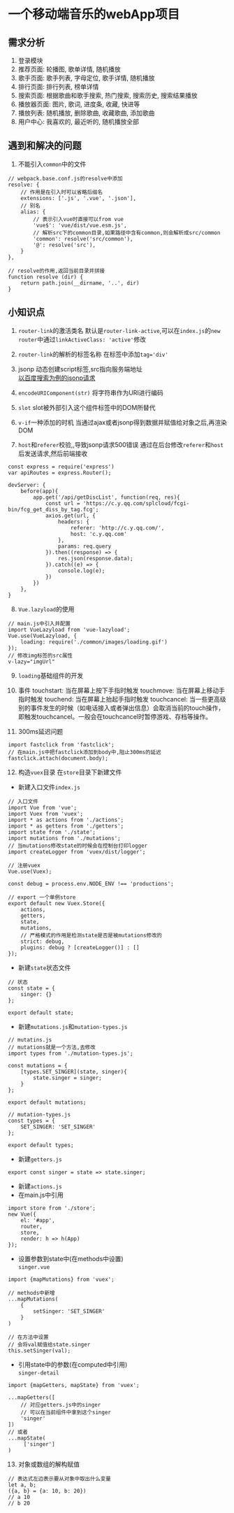# 一个移动端音乐的webApp项目
## 需求分析
1. 登录模块
2. 推荐页面: 轮播图, 歌单详情, 随机播放
3. 歌手页面: 歌手列表, 字母定位, 歌手详情, 随机播放
4. 排行页面: 排行列表, 榜单详情
5. 搜索页面: 根据歌曲和歌手搜索, 热门搜索, 搜索历史, 搜索结果播放
6. 播放器页面: 图片, 歌词, 进度条, 收藏, 快进等
7. 播放列表: 随机播放, 删除歌曲, 收藏歌曲, 添加歌曲
8. 用户中心: 我喜欢的, 最近听的, 随机播放全部
## 遇到和解决的问题
1. 不能引入`common`中的文件
```
// webpack.base.conf.js的resolve中添加
resolve: {
    // 作用是在引入时可以省略后缀名
    extensions: ['.js', '.vue', '.json'],
    // 别名
    alias: {
        // 表示引入vue时直接可以from vue
        'vue$': 'vue/dist/vue.esm.js',
        // 解析src下的common目录,如果路径中含有common,则会解析成src/common
        'common': resolve('src/common'),
        '@': resolve('src'),
    }
},

// resolve的作用,返回当前目录并拼接
function resolve (dir) {
    return path.join(__dirname, '..', dir)
}
```


## 小知识点
1. `router-link`的激活类名
默认是`router-link-active`,可以在`index.js`的`new router`中通过`linkActiveClass: 'active'`修改

2. `router-link`的解析的标签名称
在标签中添加`tag='div'`

3. jsonp
动态创建script标签,src指向服务端地址<br>[以百度搜索为例的jsonp请求](../Demo-ajax/jsonp.html)

4. `encodeURIComponent(str)`
将字符串作为URI进行编码

5. `slot`
slot被外部引入这个组件标签中的DOM所替代

6. `v-if`一种添加的时机
当通过ajax或者jsonp得到数据并赋值给对象之后,再渲染DOM

7. `host`和`referer`校验,,导致jsonp请求500错误
通过在后台修改`referer`和`host`后发送请求,然后前端接收
```
const express = require('express')
var apiRoutes = express.Router();

devServer: {
    before(app){
        app.get('/api/getDiscList', function(req, res){
            const url = 'https://c.y.qq.com/splcloud/fcgi-bin/fcg_get_diss_by_tag.fcg';
            axios.get(url, {
                headers: {
                    referer: 'http://c.y.qq.com/',
                    host: 'c.y.qq.com'
                },
                params: req.query
            }).then((response) => {
                res.json(response.data);
            }).catch((e) => {
                console.log(e);
            })
        })
    },
}
```
8. `Vue.lazyload`的使用
```
// main.js中引入并配置
import VueLazyload from 'vue-lazyload';
Vue.use(VueLazyload, {
    loading: require('./common/images/loading.gif')
});
// 修改img标签的src属性
v-lazy="imgUrl"

```
9. `loading`基础组件的开发

10. 事件
touchstart: 当在屏幕上按下手指时触发
touchmove: 当在屏幕上移动手指时触发
touchend: 当在屏幕上抬起手指时触发
touchcancel: 当一些更高级别的事件发生的时候（如电话接入或者弹出信息）会取消当前的touch操作，即触发touchcancel。一般会在touchcancel时暂停游戏、存档等操作。

11. 300ms延迟问题
```
import fastclick from 'fastclick';
// 在main.js中把fastclick添加到body中,阻止300ms的延迟
fastclick.attach(document.body);
```


12. 构造`vuex`目录
在`store`目录下新建文件

- 新建入口文件`index.js`
```
// 入口文件
import Vue from 'vue';
import Vuex from 'vuex';
import * as actions from './actions';
import * as getters from './getters';
import state from './state';
import mutations from './mutations';
// 当mutations修改state的时候会在控制台打印logger
import createLogger from 'vuex/dist/logger';

// 注册vuex
Vue.use(Vuex);

const debug = process.env.NODE_ENV !== 'productions';

// export 一个单例store
export default new Vuex.Store({
    actions,
    getters,
    state,
    mutations,
    // 严格模式的作用是检测state是否是被mutations修改的
    strict: debug,
    plugins: debug ? [createLogger()] : []
});
```
- 新建`state`状态文件
```
// 状态
const state = {
    singer: {}
};

export default state;
```
- 新建`mutations.js`和`mutation-types.js`<br>
```
// mutatins.js
// mutations就是一个方法,去修改
import types from './mutation-types.js';

const mutations = {
    [types.SET_SINGER](state, singer){
        state.singer = singer;
    }
};

export default mutations;
```
```
// mutation-types.js
const types = {
    SET_SINGER: 'SET_SINGER'
};

export default types;
```
- 新建`getters.js`
```
export const singer = state => state.singer;
```
- 新建`actions.js`
- 在main.js中引用
```
import store from './store';
new Vue({
    el: '#app',
    router,
    store,
    render: h => h(App)
});
```

- 设置参数到state中(在methods中设置)<br>
`singer.vue`
```
import {mapMutations} from 'vuex';
```
```
// methods中新增
...mapMutations(
    {
        setSinger: 'SET_SINGER'
    }
)
```
```
// 在方法中设置
// 会将val赋值给state.singer
this.setSinger(val);
```

- 引用state中的参数(在computed中引用)<br>
`singer-detail`
```
import {mapGetters, mapState} from 'vuex';
```
```
...mapGetters([
    // 对应getters.js中的singer
    // 可以在当前组件中拿到这个singer
    'singer'
])
// 或者
...mapState(
     ['singer']
)
```

13. 对象或数组的解构赋值
```
// 表达式左边表示要从对象中取出什么变量
let a, b;
({a, b} = {a: 10, b: 20})
// a 10
// b 20
```